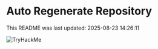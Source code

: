 # Auto Regenerate Repository

This README was last updated: 2025-08-23 14:26:11

 ![TryHackMe](https://tryhackme.com/badge/533634)